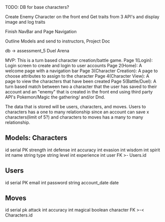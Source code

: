 
TODO: 
DB for base characters?

Create Enemy Character on the front end
    Get traits from 3 API's and display image and log traits

Finish NavBar and Page Navigation

Outline Models and send to instructors, Project Doc


db -> assessment_5
Duel Arena 

MVP: This is a turn based character creation/battle game. 
Page 1(Login): Login screen to create and login to user accounts
Page 2(Home): A welcome page with a navigation bar
Page 3(Character Creation): A page to choose attributes to assign to the character
Page 4(Character View): A page to view the characters that have been created
Page 5(Battle/Duel): A turn based match between two a character that the user has saved to their account and an "enemy" that is created in the front end using third party API's Pokemon/Magic the gathering/ and/or Dnd.

The data that is stored will be users, characters, and moves. Users to characters has a one to many relationship since an account can save x characters(limit of 5?) and characters to moves has a many to many relationship. 


Models:
Characters
--------
id serial PK
strength int
defense int
accuracy int
evasion int
wisdom int
spirit int
name string 
type string
level int
experience int 
user FK >- Users.id

Users
--------
id serial PK
email int
password string
account_date date

Moves
---------
id serial pk
attack int
accuracy int
magical boolean
character FK >-< Characters.id



